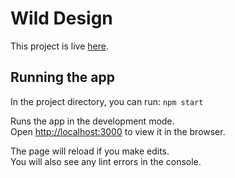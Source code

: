 # Wild Design

This project is live [here](https://wild-design-git-main-nasriimes-projects.vercel.app).

## Running the app

In the project directory, you can run: `npm start`

Runs the app in the development mode.\
Open [http://localhost:3000](http://localhost:3000) to view it in the browser.

The page will reload if you make edits.\
You will also see any lint errors in the console.